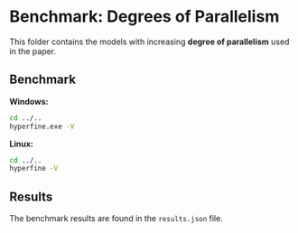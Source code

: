 # Benchmark: Degrees of Parallelism

This folder contains the models with increasing **degree of parallelism** used in the paper.

## Benchmark

**Windows:**
```bash
cd ../..
hyperfine.exe -V
```

**Linux:**
```bash
cd ../..
hyperfine -V
```

## Results

The benchmark results are found in the `results.json` file.